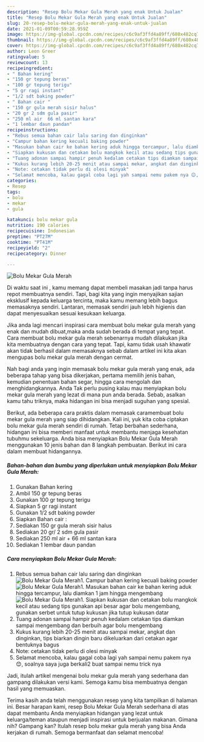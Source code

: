 ```yaml
---
description: "Resep Bolu Mekar Gula Merah yang enak Untuk Jualan"
title: "Resep Bolu Mekar Gula Merah yang enak Untuk Jualan"
slug: 20-resep-bolu-mekar-gula-merah-yang-enak-untuk-jualan
date: 2021-01-09T00:59:28.959Z
image: https://img-global.cpcdn.com/recipes/c6c9af3ffd4a89ff/680x482cq70/bolu-mekar-gula-merah-foto-resep-utama.jpg
thumbnail: https://img-global.cpcdn.com/recipes/c6c9af3ffd4a89ff/680x482cq70/bolu-mekar-gula-merah-foto-resep-utama.jpg
cover: https://img-global.cpcdn.com/recipes/c6c9af3ffd4a89ff/680x482cq70/bolu-mekar-gula-merah-foto-resep-utama.jpg
author: Leon Greer
ratingvalue: 5
reviewcount: 13
recipeingredient:
- " Bahan kering"
- "150 gr tepung beras"
- "100 gr tepung terigu"
- "5 gr ragi instant"
- "1/2 sdt baking powder"
- " Bahan cair "
- "150 gr gula merah sisir halus"
- "20 gr 2 sdm gula pasir"
- "250 ml air  66 ml santan kara"
- "1 lembar daun pandan"
recipeinstructions:
- "Rebus semua bahan cair lalu saring dan dinginkan"
- "Campur bahan kering kecuali baking powder"
- "Masukan bahan cair ke bahan kering aduk hingga tercampur, lalu diamkan 1 jam hingga mengembang"
- "Siapkan kukusan dan cetakan bolu mangkok kecil atau sedang tips gunakan api besar agar bolu mengembang, gunakan serbet untuk tutup kukusan jika tutup kukusan datar"
- "Tuang adonan sampai hampir penuh kedalam cetakan tips diamkan sampai mengembang dan berbuih agar bolu mengembang"
- "Kukus kurang lebih 20-25 menit atau sampai mekar, angkat dan dinginkan, tips biarkan dingin baru dikeluarkan dari cetakan agar bentuknya bagus"
- "Note: cetakan tidak perlu di olesi minyak"
- "Selamat mencoba, kalau gagal coba lagi yah sampai nemu pakem nya 😊, soalnya saya juga berkali2 buat sampai nemu trick nya"
categories:
- Resep
tags:
- bolu
- mekar
- gula

katakunci: bolu mekar gula 
nutrition: 190 calories
recipecuisine: Indonesian
preptime: "PT27M"
cooktime: "PT41M"
recipeyield: "2"
recipecategory: Dinner

---
```



![Bolu Mekar Gula Merah](https://img-global.cpcdn.com/recipes/c6c9af3ffd4a89ff/680x482cq70/bolu-mekar-gula-merah-foto-resep-utama.jpg)

Di waktu  saat ini , kamu memang dapat membeli masakan jadi tanpa harus repot membuatnya sendiri. Tapi, bagi kita yang ingin menyajikan sajian eksklusif kepada keluarga tercinta, maka kamu memang lebih bagus memasaknya sendiri. Lantaran, memasak sendiri jauh lebih higienis dan dapat menyesuaikan sesuai kesukaan keluarga.

Jika anda lagi mencari inspirasi cara membuat bolu mekar gula merah yang enak dan mudah dibuat,maka anda sudah berada di tempat yang tepat. Cara membuat bolu mekar gula merah  sebenarnya mudah dilakukan jika kita membuatnya dengan cara yang tepat. Tapi, kamu tidak usah khawatir akan tidak berhasil dalam memasaknya 
sebab dalam artikel ini kita akan mengupas bolu mekar gula merah dengan cermat.  



Nah bagi anda yang ingin memasak bolu mekar gula merah yang enak, ada beberapa tahap yang bisa dikerjakan, pertama memilih jenis bahan, kemudian penentuan bahan segar, hingga cara mengolah dan menghidangkannya. Anda Tak perlu pusing kalau mau menyiapkan bolu mekar gula merah yang lezat di mana pun anda berada. Sebab, asalkan kamu  tahu triknya, maka hidangan ini bisa menjadi suguhan yang spesial.

Berikut, ada beberapa cara praktis  dalam memasak caramembuat bolu mekar gula merah yang siap dihidangkan. Kali ini, yuk kita coba ciptakan bolu mekar gula merah sendiri di rumah. Tetap berbahan sederhana, hidangan ini bisa memberi manfaat untuk membantu menjaga kesehatan tubuhmu sekeluarga. Anda bisa menyiapkan Bolu Mekar Gula Merah menggunakan 10 jenis bahan dan 8 langkah pembuatan. Berikut ini cara dalam membuat hidangannya.

<!--inarticleads1-->

##### Bahan-bahan dan bumbu yang diperlukan untuk menyiapkan Bolu Mekar Gula Merah:

1. Gunakan  Bahan kering
1. Ambil 150 gr tepung beras
1. Gunakan 100 gr tepung terigu
1. Siapkan 5 gr ragi instant
1. Gunakan 1/2 sdt baking powder
1. Siapkan  Bahan cair :
1. Sediakan 150 gr gula merah sisir halus
1. Sediakan 20 gr/ 2 sdm gula pasir
1. Sediakan 250 ml air + 66 ml santan kara
1. Sediakan 1 lembar daun pandan




<!--inarticleads2-->

##### Cara menyiapkan Bolu Mekar Gula Merah:

1. Rebus semua bahan cair lalu saring dan dinginkan
<img src="https://img-global.cpcdn.com/steps/cb81801b52464fa9/160x128cq70/bolu-mekar-gula-merah-langkah-memasak-1-foto.jpg" alt="Bolu Mekar Gula Merah">1. Campur bahan kering kecuali baking powder
<img src="https://img-global.cpcdn.com/steps/ae183066c6dc2355/160x128cq70/bolu-mekar-gula-merah-langkah-memasak-2-foto.jpg" alt="Bolu Mekar Gula Merah">1. Masukan bahan cair ke bahan kering aduk hingga tercampur, lalu diamkan 1 jam hingga mengembang
<img src="https://img-global.cpcdn.com/steps/029b6c9af7f588d1/160x128cq70/bolu-mekar-gula-merah-langkah-memasak-3-foto.jpg" alt="Bolu Mekar Gula Merah">1. Siapkan kukusan dan cetakan bolu mangkok kecil atau sedang tips gunakan api besar agar bolu mengembang, gunakan serbet untuk tutup kukusan jika tutup kukusan datar
1. Tuang adonan sampai hampir penuh kedalam cetakan tips diamkan sampai mengembang dan berbuih agar bolu mengembang
1. Kukus kurang lebih 20-25 menit atau sampai mekar, angkat dan dinginkan, tips biarkan dingin baru dikeluarkan dari cetakan agar bentuknya bagus
1. Note: cetakan tidak perlu di olesi minyak
1. Selamat mencoba, kalau gagal coba lagi yah sampai nemu pakem nya 😊, soalnya saya juga berkali2 buat sampai nemu trick nya




Jadi, itulah artikel mengenai  bolu mekar gula merah  yang sederhana dan gampang dilakukan versi kami. Semoga kamu bisa membuatnya dengan hasil yang memuaskan. 

Terima kasih anda telah menggunakan resep yang kita tampilkan di halaman ini. Besar harapan kami, resep  Bolu Mekar Gula Merah sederhana di atas dapat membantu Anda menyiapkan hidangan yang lezat untuk keluarga/teman ataupun menjadi inspirasi untuk berjualan makanan. Gimana nih? Gampang kan? Itulah resep bolu mekar gula merah yang bisa Anda kerjakan di rumah. Semoga bermanfaat dan selamat mencoba!

